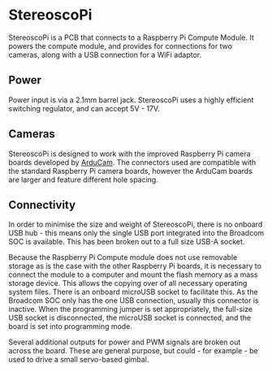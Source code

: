 # StereoscoPi
StereoscoPi is a PCB that connects to a Raspberry Pi Compute Module. It powers the compute module, and provides for connections for two cameras, along with a USB connection for a WiFi adaptor.

## Power
Power input is via a 2.1mm barrel jack. StereoscoPi uses a highly efficient switching regulator, and can accept 5V - 17V.

## Cameras
StereoscoPi is designed to work with the improved Raspberry Pi camera boards developed by [ArduCam](http://www.arducam.com/raspberry-pi-camera-rev-c-improves-optical-performance/). The connectors used are compatible with the standard Raspberry Pi camera boards, however the ArduCam boards are larger and feature different hole spacing.

## Connectivity
In order to minimise the size and weight of StereoscoPi, there is no onboard USB hub - this means only the single USB port integrated into the Broadcom SOC is available. This has been broken out to a full size USB-A socket.

Because the Raspberry Pi Compute module does not use removable storage as is the case with the other Raspberry Pi boards, it is necessary to connect the module to a computer and mount the flash memory as a mass storage device. This allows the copying over of all necessary operating system files. There is an onboard microUSB socket to facilitate this. As the Broadcom SOC only has the one USB connection, usually this connector is inactive. When the programming jumper is set appropriately, the full-size USB socket is disconnected, the microUSB socket is connected, and the board is set into programming mode.

Several additional outputs for power and PWM signals are broken out across the board. These are general purpose, but could - for example - be used to drive a small servo-based gimbal.


